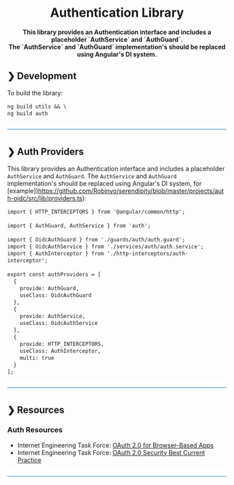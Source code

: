 <h1 align="center">Authentication Library</h1>

<p align="center">
  <b>This library provides an Authentication interface and includes a placeholder `AuthService` and `AuthGuard`.</b></br>
  <b>The `AuthService` and `AuthGuard` implementation's should be replaced using Angular's DI system.</b></br>
</p>

## ❯ Development

To build the library:

```
ng build utils && \
ng build auth
```

![divider](../../divider.png)

## ❯ Auth Providers

This library provides an Authentication interface and includes a placeholder `AuthService` and `AuthGuard`.
The `AuthService` and `AuthGuard` implementation's should be replaced using Angular's DI system, for [example])https://github.com/Robinyo/serendipity/blob/master/projects/auth-oidc/src/lib/providers.ts):

```
import { HTTP_INTERCEPTORS } from '@angular/common/http';

import { AuthGuard, AuthService } from 'auth';

import { OidcAuthGuard } from './guards/auth/auth.guard';
import { OidcAuthService } from './services/auth/auth.service';
import { AuthInterceptor } from './http-interceptors/auth-interceptor';

export const authProviders = [
  {
    provide: AuthGuard,
    useClass: OidcAuthGuard
  },
  {
    provide: AuthService,
    useClass: OidcAuthService
  },
  {
    provide: HTTP_INTERCEPTORS,
    useClass: AuthInterceptor,
    multi: true
  }
];
```

![divider](../../divider.png)

## ❯ Resources

### Auth Resources

* Internet Engineering Task Force: [OAuth 2.0 for Browser-Based Apps](https://datatracker.ietf.org/doc/draft-ietf-oauth-browser-based-apps/)
* Internet Engineering Task Force: [OAuth 2.0 Security Best Current Practice](https://datatracker.ietf.org/doc/draft-ietf-oauth-security-topics/)

![divider](../../divider.png)
